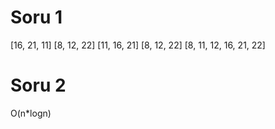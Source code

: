 # Soru 1

[16, 21, 11]        [8, 12, 22]
[11, 16, 21]        [8, 12, 22]
[8, 11, 12, 16, 21, 22]

# Soru 2
O(n*logn)